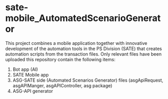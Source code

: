 # sate-mobile_AutomatedScenarioGenerator
This project combines a mobile application together with innovative development of the automation tools in the PS Division (SATE) that creates automation scripts from the transaction files. Only relevant files have been uploaded
this repository contain the following items:
1. Bot app (AI)
2. SATE Mobile app
3. ASG-SATE side (Automated Scenarios Generator) files (asgApiRequest, asgAPIManger, asgAPIController, asg package)
4. ASG-API generator
